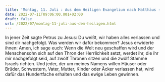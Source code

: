 ```yaml
---
title: 'Montag, 11. Juli : Aus dem Heiligen Evangelium nach Matthäus - Mt 19,27-29.'
date: 2022-07-11T09:06:00.001+02:00
draft: false
url: /2022/07/montag-11-juli-aus-dem-heiligen.html
---
```


In jener Zeit sagte Petrus zu Jesus: Du weißt, wir haben alles verlassen und sind dir nachgefolgt. Was werden wir dafür bekommen? Jesus erwiderte ihnen: Amen, ich sage euch: Wenn die Welt neu geschaffen wird und der Menschensohn sich auf den Thron der Herrlichkeit setzt, werdet ihr, die ihr mir nachgefolgt seid, auf zwölf Thronen sitzen und die zwölf Stämme Israels richten. Und jeder, der um meines Namens willen Häuser oder Brüder, Schwestern, Vater, Mutter, Kinder oder Äcker verlassen hat, wird dafür das Hundertfache erhalten und das ewige Leben gewinnen.